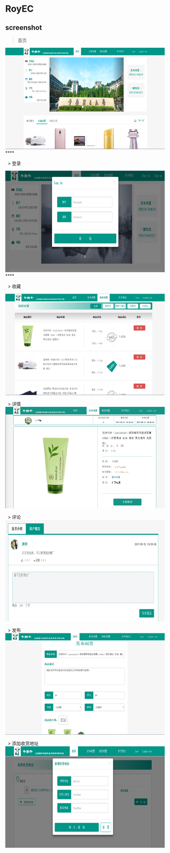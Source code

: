 # RoyEC

## screenshot
   > 首页
   
  <img src="https://github.com/CrazyRoy/RoyEC/blob/master/imgs/home.png" width="600" height="320" alt="图片1-1" />
  ****
  
   > 登录 
   
  <img src="https://github.com/CrazyRoy/RoyEC/blob/master/imgs/login.png" width="600" height="320" alt="图片2-1" />
  ****
  
   > 收藏

  <img src="https://github.com/CrazyRoy/RoyEC/blob/master/imgs/mark.png" width="600" height="320" alt="图片3-1" />
  
   > 详情
   
  <img src="https://github.com/CrazyRoy/RoyEC/blob/master/imgs/detail.png" width="600" height="320" alt="图片4-1" />
  
   > 评论
   
  <img src="https://github.com/CrazyRoy/RoyEC/blob/master/imgs/comments.png" width="600" height="320" alt="图片5-1" />
  
   > 发布
   
  <img src="https://github.com/CrazyRoy/RoyEC/blob/master/imgs/publish.png" width="600" height="320" alt="图片6-1" />
  
   > 添加收货地址
   
  <img src="https://github.com/CrazyRoy/RoyEC/blob/master/imgs/addAddress.png" width="600" height="320" alt="图片7-1" />
